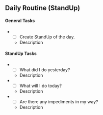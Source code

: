 ## Daily Routine (StandUp)

#### General Tasks
* - [ ] Create StandUp of the day.
  - Description

#### StandUp Tasks
* - [ ] What did I do yesterday?
  - Description
* - [ ] What will I do today?
  - Description
* - [ ] Are there any impediments in my way?
  - Description
